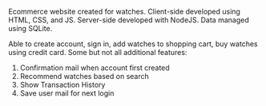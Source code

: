 Ecommerce website created for watches.
Client-side developed using HTML, CSS, and JS.
Server-side developed with NodeJS.
Data managed using SQLite.

Able to create account, sign in, add watches to shopping cart, buy watches using credit card.
Some but not all additional features:
1. Confirmation mail when account first created
2. Recommend watches based on search
3. Show Transaction History
4. Save user mail for next login
